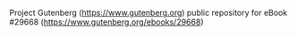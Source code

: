 Project Gutenberg (https://www.gutenberg.org) public repository for eBook #29668 (https://www.gutenberg.org/ebooks/29668)
